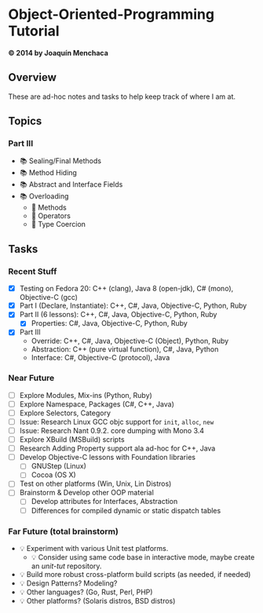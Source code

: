 # Object-Oriented-Programming Tutorial
**© 2014 by Joaquín Menchaca**

## Overview

These are ad-hoc notes and tasks to help keep track of where I am at.

## Topics



### Part III

* :books: Sealing/Final Methods
* :books: Method Hiding
* :books: Abstract and Interface Fields
* :books: Overloading
   * :green_book: Methods
   * :green_book: Operators
   * :green_book: Type Coercion

## Tasks

### Recent Stuff

* [x] Testing on Fedora 20: C++ (clang), Java 8 (open-jdk), C# (mono), Objective-C (gcc)
* [X] Part I (Declare, Instantiate): C++, C#, Java, Objective-C, Python, Ruby
* [X] Part II (6 lessons): C++, C#, Java, Objective-C, Python, Ruby
  * [x] Properties: C#, Java, Objective-C, Python, Ruby
* [X] Part III
  * Override: C++, C#, Java, Objective-C (Object), Python, Ruby
  * Abstraction: C++ (pure virtual function), C#, Java, Python
  * Interface: C#, Objective-C (protocol), Java

### Near Future

* [ ] Explore Modules, Mix-ins (Python, Ruby)
* [ ] Explore Namespace, Packages (C#, C++, Java)
* [ ] Explore Selectors, Category
* [ ] Issue: Research Linux GCC objc support for `init`, `alloc`, `new`
* [ ] Issue: Research Nant 0.9.2. core dumping with Mono 3.4
* [ ] Explore XBuild (MSBuild) scripts
* [ ] Research Adding Property support ala ad-hoc for C++, Java
* [ ] Develop Objective-C lessons with Foundation libraries
  * [ ] GNUStep (Linux)
  * [ ] Cocoa (OS X)
* [ ] Test on other platforms (Win, Unix, Lin Distros)
* [ ] Brainstorm & Develop other OOP material
  * [ ] Develop attributes for Interfaces, Abstraction
  * [ ] Differences for compiled dynamic or static dispatch tables

### Far Future (total brainstorm)

* :bulb: Experiment with various Unit test platforms.
  * :bulb: Consider using same code base in interactive mode, maybe create an *unit-tut* repository.
* :bulb: Build more robust cross-platform build scripts (as needed, if needed)
* :bulb: Design Patterns? Modeling?
* :bulb: Other languages? (Go, Rust, Perl, PHP)
* :bulb: Other platforms? (Solaris distros, BSD distros)
